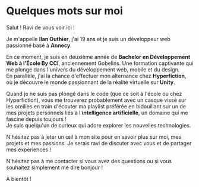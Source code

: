 # Quelques mots sur moi

Salut !
Ravi de vous voir ici !

Je m'appelle **Ilan Outhier**, j'ai 19 ans et je suis un développeur web passionné basé à **Annecy**.

En ce moment, je suis en deuxième année de **Bachelor en Développement Web à l'École By CCI**, anciennement Gobelins. Une formation captivante qui me plonge dans l'univers du développement web, mobile et du design.
<br/>
En parallèle, j'ai la chance d'effectuer mon alternance chez **Hyperfiction**, où je découvre le monde passionnant de la réalité virtuelle sur **Unity**.

Quand je ne suis pas plongé dans le code (que ce soit à l'école ou chez Hyperfiction), vous me trouverez probablement avec un casque vissé sur les oreilles en train d'écouter ma playlist préférée en bidouillant sur un de mes projets personnels liés à l'**intelligence artificielle**, un domaine qui me fascine depuis toujours !
<br/>
Je suis quelqu'un de curieux qui adore explorer les nouvelles technologies.

N'hésitez pas à jeter un œil à mon site pour en savoir plus sur moi, mes projets et mes passions. Je serais ravi de discuter avec vous et de partager mes expériences !

N'hésitez pas à me contacter si vous avez des questions ou si vous souhaitez simplement me dire bonjour !

À bientôt !